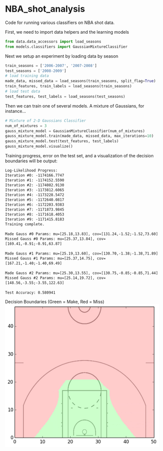 NBA_shot_analysis
=================

Code for running various classifiers on NBA shot data.

First, we need to import data helpers and the learning models
```python
from data.data_accessors import load_seasons
from models.classifiers import GaussianMixtureClassifier
```
Next we setup an experiment by loading data by season
```python
train_seasons = ['2006-2007', '2007-2008']
test_seasons = ['2008-2009']
# load training data
made_data, missed_data = load_seasons(train_seasons, split_flag=True)
train_features, train_labels = load_seasons(train_seasons)
# load test data
test_features, test_labels = load_seasons(test_seasons)
```

Then we can train one of several models.  A mixture of Gaussians, for instance...
```python
# Mixture of 2-D Gaussians Classifier
num_of_mixtures = 3
gauss_mixture_model = GaussianMixtureClassifier(num_of_mixtures)
gauss_mixture_model.train(made_data, missed_data, max_iterations=10)
gauss_mixture_model.test(test_features, test_labels)
gauss_mixture_model.visualize()
```
Training progress, error on the test set, and a visualization of the decision boundaries will be output:
```
Log-Likelihood Progress:
Iteration #0: -1174166.7747
Iteration #1: -1174152.5590
Iteration #2: -1174082.9130
Iteration #3: -1173812.6065
Iteration #4: -1173228.5472
Iteration #5: -1172640.0817
Iteration #6: -1172203.9383
Iteration #7: -1171873.9845
Iteration #8: -1171618.4053
Iteration #9: -1171415.8183
Training complete.

Made Gauss #0 Params: mu=[25.18,13.83], cov=[131.24,-1.52;-1.52,73.60]
Missed Gauss #0 Params: mu=[25.37,13.84], cov=[169.41,-0.91;-0.91,63.87]

Made Gauss #1 Params: mu=[25.19,13.60], cov=[130.70,-1.38;-1.38,71.89]
Missed Gauss #1 Params: mu=[25.37,14.75], cov=[167.21,-1.40;-1.40,69.49]

Made Gauss #2 Params: mu=[25.30,13.55], cov=[130.75,-0.85;-0.85,71.44]
Missed Gauss #2 Params: mu=[25.14,19.72], cov=[148.56,-3.55;-3.55,122.63]

Test Accuracy: 0.580941
```
Decision Boundaries (Green = Make, Red = Miss)
![Alt text](/position_graphs/G/Gaussian_Mixture_Model.png?raw=true "Decision Boundary for Mix. of Gaussians")
